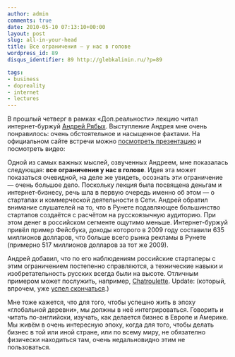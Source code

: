 ```yaml
---
author: admin
comments: true
date: 2010-05-10 07:13:10+00:00
layout: post
slug: all-in-your-head
title: Все ограничения — у нас в голове
wordpress_id: 89
disqus_identifier: 89 http://glebkalinin.ru/?p=89

tags:
- business
- dopreality
- internet
- lectures
---
```


В прошлый четверг в рамках «Доп.реальности» лекцию читал интернет-буржуй [Андрей Рябых](http://ibo.ru). Выступление Андрея мне очень понравилось: очень обстоятельное и насыщенное фактами. На официальном сайте встречи можно [посмотреть презентацию](http://dopreality.ru/archive/andrey-ryabyh-where-cash-comes-from/#postfactum) и посмотреть видео:



Одной из самых важных мыслей, озвученных Андреем, мне показалась следующая: **все ограничения у нас в голове**. Идея эта может показаться очевидной,  на деле же увидеть, осознать эти ограничение — очень большое дело. Поскольку лекция была посвящена деньгам и интернет-бизнесу, речь шла в первую очередь именно об этом — о стартапах и коммерческой деятельности в Сети. Андрей обратил внимание слушателей на то, что в Рунете подавляющее большинство стартапов создаётся с расчётом на русскоязычную аудиторию. При этом денег в российском сегменте ощутимо меньше. Интернет-буржуй привёл пример Фейсбука, доходы которого в 2009 году составили 635 миллионов долларов, что больше всего рынка рекламы в Рунете (примерно 517 миллионов долларов за тот же 2009).

Андрей добавил, что по его наблюдениям российские стартаперы с этим ограничением постепенно справляются, а технические навыки и изобретательность русских всегда были на высоте. Отличным примером может послужить, например, [Chatroulette](http://www.chatroulette.com/). Update: (который, впрочем, уже [успел скончаться](http://www.salon.com/life/feature/2010/06/29/requiem_for_chatroulette/index.html).)

Мне тоже кажется, что для того, чтобы успешно жить в эпоху «глобальной деревни», мы должны в неё интегрироваться. Говорить и читать по-английски, изучать, как делается бизнес в Европе и Америке. Мы живём в очень интересную эпоху, когда для того, чтобы делать бизнес в той или иной стране, или по всему миру, не обязателно физически находиться там, очень недальновидно этим не пользоваться.
